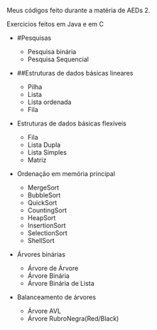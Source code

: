 Meus códigos feito durante a matéria de AEDs 2.

Exercicios feitos em Java e em C
  
- #Pesquisas<br>
  * Pesquisa binária<br>
  * Pesquisa Sequencial<br>
  
- ##Estruturas de dados básicas lineares <br>
  * Pilha<br>
  * Lista<br>
  * Lista ordenada<br>
  * Fila<br>

- Estruturas de dados básicas flexíveis <br>
  * Fila<br> 
  * Lista Dupla<br>
  * Lista Simples<br>
  * Matriz<br>


- Ordenação em memória principal <br>
  * MergeSort<br>
  * BubbleSort<br>
  * QuickSort<br>
  * CountingSort<br>
  * HeapSort<br>
  * InsertionSort<br>
  * SelectionSort<br>
  * ShellSort<br>

- Árvores binárias <br>
  * Árvore de Árvore<br>
  * Árvore Binária<br>
  * Árvore Binária de Lista<br>
  
  
- Balanceamento de árvores <br>
  * Árvore AVL<br>
  * Árvore RubroNegra(Red/Black)<br>

